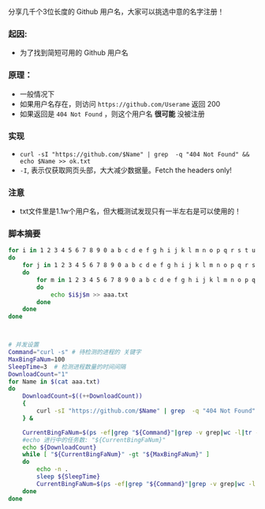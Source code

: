 分享几千个3位长度的 Github 用户名，大家可以挑选中意的名字注册！

### 起因:

- 为了找到简短可用的 Github 用户名

### 原理：

- 一般情况下
- 如果用户名存在，则访问 `https://github.com/Userame` 返回 200
- 如果返回是 `404 Not Found` ，则这个用户名 **很可能** 没被注册

### 实现

- `curl -sI "https://github.com/$Name" | grep  -q "404 Not Found" && echo $Name >> ok.txt`
- `-I`,  表示仅获取网页头部，大大减少数据量。Fetch the headers only!

### 注意
- txt文件里是1.1w个用户名，但大概测试发现只有一半左右是可以使用的！

### 脚本摘要

```bash
for i in 1 2 3 4 5 6 7 8 9 0 a b c d e f g h i j k l m n o p q r s t u v w x y z
do
    for j in 1 2 3 4 5 6 7 8 9 0 a b c d e f g h i j k l m n o p q r s t u v w x y z
    do
        for m in 1 2 3 4 5 6 7 8 9 0 a b c d e f g h i j k l m n o p q r s t u v w x y z
        do
            echo $i$j$m >> aaa.txt
        done
    done
done



# 并发设置
Command="curl -s" # 待检测的进程的 关键字
MaxBingFaNum=100
SleepTime=3  # 检测进程数量的时间间隔
DownloadCount="1"
for Name in $(cat aaa.txt)
do
    DownloadCount=$((++DownloadCount))
    {
        curl -sI "https://github.com/$Name" | grep  -q "404 Not Found" && echo $Name >> ok.txt
    } &

    CurrentBingFaNum=$(ps -ef|grep "${Command}"|grep -v grep|wc -l|tr -d ' ')
    #echo 进行中的任务数: "${CurrentBingFaNum}"
    echo ${DownloadCount}
    while [ "${CurrentBingFaNum}" -gt "${MaxBingFaNum}" ]
    do
        echo -n .
        sleep ${SleepTime}
        CurrentBingFaNum=$(ps -ef|grep "${Command}"|grep -v grep|wc -l|tr -d ' ')
    done
done
```
